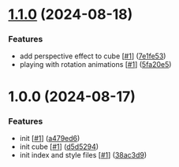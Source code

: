 # [1.1.0](https://github.com/d3p1/3d-css-perspective-cube/compare/v1.0.0...v1.1.0) (2024-08-18)


### Features

* add perspective effect to cube [[#1](https://github.com/d3p1/3d-css-perspective-cube/issues/1)] ([7e1fe53](https://github.com/d3p1/3d-css-perspective-cube/commit/7e1fe5308dee044ec1de68c6eecdeb0b469eaaae))
* playing with rotation animations [[#1](https://github.com/d3p1/3d-css-perspective-cube/issues/1)] ([5fa20e5](https://github.com/d3p1/3d-css-perspective-cube/commit/5fa20e5688759beba872d1b06dda1db695ec92c8))

# 1.0.0 (2024-08-17)


### Features

* init [[#1](https://github.com/d3p1/3d-css-perspective-cube/issues/1)] ([a479ed6](https://github.com/d3p1/3d-css-perspective-cube/commit/a479ed66973b8c1ea148e40fb2e53b84bf227b09))
* init cube [[#1](https://github.com/d3p1/3d-css-perspective-cube/issues/1)] ([d5d5294](https://github.com/d3p1/3d-css-perspective-cube/commit/d5d5294dac58d4e9a645b7bbc5ba7fa078c88c4b))
* init index and style files [[#1](https://github.com/d3p1/3d-css-perspective-cube/issues/1)] ([38ac3d9](https://github.com/d3p1/3d-css-perspective-cube/commit/38ac3d99cc04f261fdfe5060e4fc36d1471053de))
